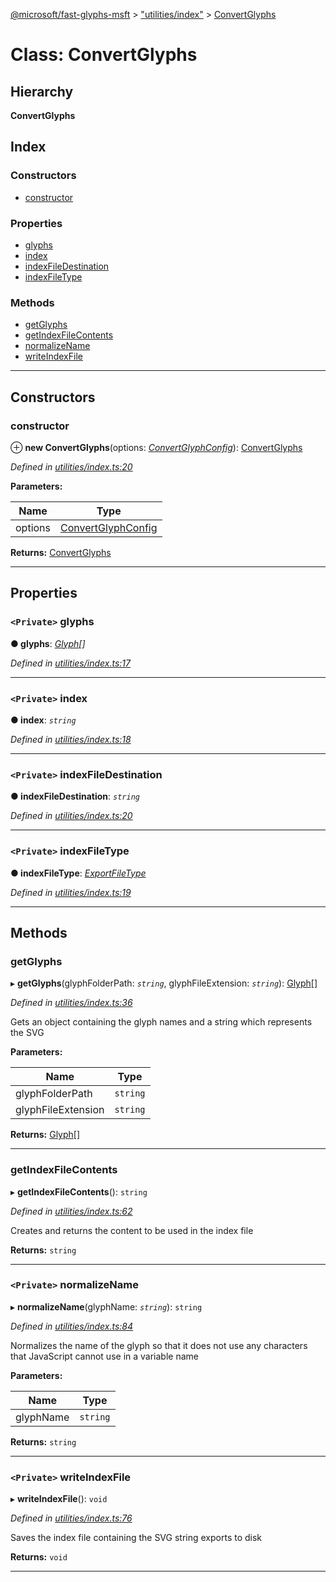 [@microsoft/fast-glyphs-msft](../README.md) > ["utilities/index"](../modules/_utilities_index_.md) > [ConvertGlyphs](../classes/_utilities_index_.convertglyphs.md)

# Class: ConvertGlyphs

## Hierarchy

**ConvertGlyphs**

## Index

### Constructors

* [constructor](_utilities_index_.convertglyphs.md#constructor)

### Properties

* [glyphs](_utilities_index_.convertglyphs.md#glyphs)
* [index](_utilities_index_.convertglyphs.md#index)
* [indexFileDestination](_utilities_index_.convertglyphs.md#indexfiledestination)
* [indexFileType](_utilities_index_.convertglyphs.md#indexfiletype)

### Methods

* [getGlyphs](_utilities_index_.convertglyphs.md#getglyphs)
* [getIndexFileContents](_utilities_index_.convertglyphs.md#getindexfilecontents)
* [normalizeName](_utilities_index_.convertglyphs.md#normalizename)
* [writeIndexFile](_utilities_index_.convertglyphs.md#writeindexfile)

---

## Constructors

<a id="constructor"></a>

###  constructor

⊕ **new ConvertGlyphs**(options: *[ConvertGlyphConfig](../interfaces/_utilities_index_.convertglyphconfig.md)*): [ConvertGlyphs](_utilities_index_.convertglyphs.md)

*Defined in [utilities/index.ts:20](https://github.com/Microsoft/fast-dna/blob/164dd3ca/packages/fast-glyphs-msft/utilities/index.ts#L20)*

**Parameters:**

| Name | Type |
| ------ | ------ |
| options | [ConvertGlyphConfig](../interfaces/_utilities_index_.convertglyphconfig.md) |

**Returns:** [ConvertGlyphs](_utilities_index_.convertglyphs.md)

___

## Properties

<a id="glyphs"></a>

### `<Private>` glyphs

**● glyphs**: *[Glyph](../interfaces/_utilities_index_.glyph.md)[]*

*Defined in [utilities/index.ts:17](https://github.com/Microsoft/fast-dna/blob/164dd3ca/packages/fast-glyphs-msft/utilities/index.ts#L17)*

___
<a id="index"></a>

### `<Private>` index

**● index**: *`string`*

*Defined in [utilities/index.ts:18](https://github.com/Microsoft/fast-dna/blob/164dd3ca/packages/fast-glyphs-msft/utilities/index.ts#L18)*

___
<a id="indexfiledestination"></a>

### `<Private>` indexFileDestination

**● indexFileDestination**: *`string`*

*Defined in [utilities/index.ts:20](https://github.com/Microsoft/fast-dna/blob/164dd3ca/packages/fast-glyphs-msft/utilities/index.ts#L20)*

___
<a id="indexfiletype"></a>

### `<Private>` indexFileType

**● indexFileType**: *[ExportFileType](../modules/_utilities_index_.md#exportfiletype)*

*Defined in [utilities/index.ts:19](https://github.com/Microsoft/fast-dna/blob/164dd3ca/packages/fast-glyphs-msft/utilities/index.ts#L19)*

___

## Methods

<a id="getglyphs"></a>

###  getGlyphs

▸ **getGlyphs**(glyphFolderPath: *`string`*, glyphFileExtension: *`string`*): [Glyph](../interfaces/_utilities_index_.glyph.md)[]

*Defined in [utilities/index.ts:36](https://github.com/Microsoft/fast-dna/blob/164dd3ca/packages/fast-glyphs-msft/utilities/index.ts#L36)*

Gets an object containing the glyph names and a string which represents the SVG

**Parameters:**

| Name | Type |
| ------ | ------ |
| glyphFolderPath | `string` |
| glyphFileExtension | `string` |

**Returns:** [Glyph](../interfaces/_utilities_index_.glyph.md)[]

___
<a id="getindexfilecontents"></a>

###  getIndexFileContents

▸ **getIndexFileContents**(): `string`

*Defined in [utilities/index.ts:62](https://github.com/Microsoft/fast-dna/blob/164dd3ca/packages/fast-glyphs-msft/utilities/index.ts#L62)*

Creates and returns the content to be used in the index file

**Returns:** `string`

___
<a id="normalizename"></a>

### `<Private>` normalizeName

▸ **normalizeName**(glyphName: *`string`*): `string`

*Defined in [utilities/index.ts:84](https://github.com/Microsoft/fast-dna/blob/164dd3ca/packages/fast-glyphs-msft/utilities/index.ts#L84)*

Normalizes the name of the glyph so that it does not use any characters that JavaScript cannot use in a variable name

**Parameters:**

| Name | Type |
| ------ | ------ |
| glyphName | `string` |

**Returns:** `string`

___
<a id="writeindexfile"></a>

### `<Private>` writeIndexFile

▸ **writeIndexFile**(): `void`

*Defined in [utilities/index.ts:76](https://github.com/Microsoft/fast-dna/blob/164dd3ca/packages/fast-glyphs-msft/utilities/index.ts#L76)*

Saves the index file containing the SVG string exports to disk

**Returns:** `void`

___

